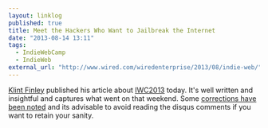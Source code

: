 ```yaml
---
layout: linklog
published: true
title: Meet the Hackers Who Want to Jailbreak the Internet
date: "2013-08-14 13:11"
tags: 
  - IndieWebCamp
  - IndieWeb
external_url: "http://www.wired.com/wiredenterprise/2013/08/indie-web/"
---
```


[Klint Finley](https://twitter.com/klintron) published his article about [IWC2013](http://indiewebcamp.com/2013) today.  It's well written and insightful and captures what went on that weekend.  Some [corrections have been noted](http://indiewebcamp.com/wiki/index.php?diff=4475&oldid=4474&rcid=4549) and its advisable to avoid reading the disqus comments if you want to retain your sanity.